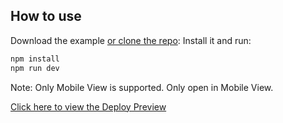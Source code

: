 ## How to use

Download the example [or clone the repo](https://github.com/mui/material-ui):
Install it and run:

```bash
npm install
npm run dev
```
Note: Only Mobile View is supported. Only open in Mobile View.


[Click here to view the Deploy Preview](https://master--aspire-demo.netlify.app/)
